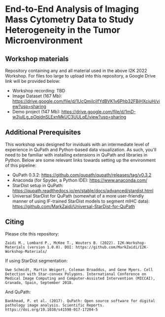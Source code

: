# End-to-End Analysis of Imaging Mass Cytometry Data to Study Heterogeneity in the Tumor Microenvironment
## Workshop materials
Repository containing any and all material used in the above I2K 2022 Workshop. For files too large to upload into this repository, a Google Drive link will be provided below:
- Workshop recording: TBD
- Image Dataset (167 Mb): https://drive.google.com/file/d/1UcQmiIcjIfYdBVK1v6Phb32FBjHXciuH/view?usp=sharing
- Demo project (147 Mb): https://drive.google.com/file/d/1mD-w2juILg_pOqjdnSLExnMkUC3UULqE/view?usp=sharing

## Additional Prerequisites
This workshop was designed for inviduals with an intermediate level of experience in QuPath and Python-based data visualization. As such, you'll need to be familiar with installing extensions in QuPath and libraries in Python. Below are some relevant links towards setting up the environment of this pipeline:
- QuPath 0.3.2: https://github.com/qupath/qupath/releases/tag/v0.3.2
- Anaconda (for Spyder, a Python IDE): https://www.anaconda.com/
- StarDist setup in QuPath: https://qupath.readthedocs.io/en/stable/docs/advanced/stardist.html
- Universal StarDist for QuPath (somewhat of a more user-friendly manner of using IF-trained StarDist models to segment mIHC data): https://github.com/MarkZaidi/Universal-StarDist-for-QuPath

## Citing
Please cite this repository:
```
Zaidi M., Lombard P., McKee T., Wouters B. (2022). I2K-Workshop-Materials (version 1.0.0). DOI: https://github.com/MarkZaidi/I2K-Workshop-Materials/
```
If using StarDist segmentation:
```
Uwe Schmidt, Martin Weigert, Coleman Broaddus, and Gene Myers. Cell Detection with Star-convex Polygons. International Conference on Medical Image Computing and Computer-Assisted Intervention (MICCAI), Granada, Spain, September 2018.
```
And QuPath:
```
Bankhead, P. et al. (2017). QuPath: Open source software for digital pathology image analysis. Scientific Reports. https://doi.org/10.1038/s41598-017-17204-5
```
